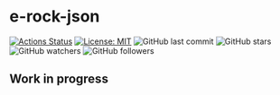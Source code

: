 # e-rock-json
[![Actions Status](https://github.com/glensand/e-rock-json/workflows/BuildAndTest/badge.svg)](https://github.com/glensand/e-rock-json/actions)
[![License: MIT](https://img.shields.io/badge/License-MIT-yellow.svg)](https://opensource.org/licenses/MIT)
![GitHub last commit](https://img.shields.io/github/last-commit/glensand/e-rock-json?color=red&style=plastic)
![GitHub stars](https://img.shields.io/github/stars/glensand/e-rock-json?style=social)
![GitHub watchers](https://img.shields.io/github/watchers/glensand/e-rock-json?style=social)
![GitHub followers](https://img.shields.io/github/followers/glensand?style=social)

## Work in progress
